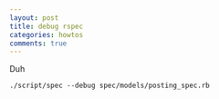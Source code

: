 ```yaml
---
layout: post
title: debug rspec
categories: howtos
comments: true
---
```


Duh

    ./script/spec --debug spec/models/posting_spec.rb 

